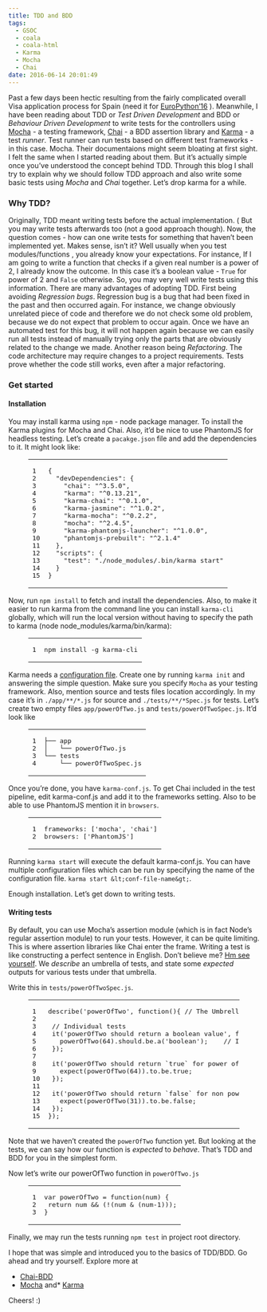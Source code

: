```yaml
---
title: TDD and BDD
tags:
  - GSOC
  - coala
  - coala-html
  - Karma
  - Mocha
  - Chai
date: 2016-06-14 20:01:49
---
```


Past a few days been hectic resulting from the fairly complicated overall Visa application process for Spain (need it for [EuroPython’16](http://gtushar.co/blog/2016/05/22/europython/) ). Meanwhile, I have been reading about TDD or _Test Driven Development_ and BDD or _Behaviour Driven Development_ to write tests for the controllers using [Mocha](https://mochajs.org/) - a testing framework, [Chai](http://chaijs.com/) - a BDD assertion library and [Karma](https://github.com/karma-runner/karma) - a test _runner_. Test runner can run tests based on different test frameworks - in this case. Mocha. Their documentaions might seem bloating at first sight. I felt the same when I started reading about them. But it’s actually simple once you’ve understood the concept behind TDD. Through this blog I shall try to explain why we should follow TDD approach and also write some basic tests using _Mocha_ and _Chai_ together. Let’s drop karma for a while.

### [](#Why-TDD "Why TDD?")Why TDD?

Originally, TDD meant writing tests before the actual implementation. ( But you may write tests afterwards too (not a good approach though). Now, the question comes - how can one write tests for something that haven’t been implemented yet. Makes sense, isn’t it? Well usually when you test modules/functions , you already know your expectations. For instance, If I am going to write a function that checks if a given real number is a power of 2, I already know the outcome. In this case it’s a boolean value - `True` for power of 2 and `False` otherwise. So, you may very well write tests using this information.
There are many advantages of adopting TDD. First being avoiding _Regression bugs_. Regression bug is a bug that had been fixed in the past and then occurred again. For instance, we change obviously unrelated piece of code and therefore we do not check some old problem, because we do not expect that problem to occur again. Once we have an automated test for this bug, it will not happen again because we can easily run all tests instead of manually trying only the parts that are obviously related to the change we made.
Another reason being _Refactoring_. The code architecture may require changes to a project requirements. Tests prove whether the code still works, even after a major refactoring.

### [](#Get-started "Get started")Get started

#### [](#Installation "Installation")Installation

You may install karma using `npm` - node package manager. To install the Karma plugins for Mocha and Chai. Also, it’d be nice to use PhantomJS for headless testing. Let’s create a `pacakge.json` file and add the dependencies to it. It might look like:
<figure class="highlight js"><table><tr><td class="gutter"><pre><span class="line">1</span>
<span class="line">2</span>
<span class="line">3</span>
<span class="line">4</span>
<span class="line">5</span>
<span class="line">6</span>
<span class="line">7</span>
<span class="line">8</span>
<span class="line">9</span>
<span class="line">10</span>
<span class="line">11</span>
<span class="line">12</span>
<span class="line">13</span>
<span class="line">14</span>
<span class="line">15</span>
</pre></td><td class="code"><pre><span class="line">&#123;</span>
<span class="line">  <span class="string">"devDependencies"</span>: &#123;</span>
<span class="line">    <span class="string">"chai"</span>: <span class="string">"^3.5.0"</span>,</span>
<span class="line">    <span class="string">"karma"</span>: <span class="string">"^0.13.21"</span>,</span>
<span class="line">    <span class="string">"karma-chai"</span>: <span class="string">"^0.1.0"</span>,</span>
<span class="line">    <span class="string">"karma-jasmine"</span>: <span class="string">"^1.0.2"</span>,</span>
<span class="line">    <span class="string">"karma-mocha"</span>: <span class="string">"^0.2.2"</span>,</span>
<span class="line">    <span class="string">"mocha"</span>: <span class="string">"^2.4.5"</span>,</span>
<span class="line">    <span class="string">"karma-phantomjs-launcher"</span>: <span class="string">"^1.0.0"</span>,</span>
<span class="line">    <span class="string">"phantomjs-prebuilt"</span>: <span class="string">"^2.1.4"</span></span>
<span class="line">  &#125;,</span>
<span class="line">  <span class="string">"scripts"</span>: &#123;</span>
<span class="line">    <span class="string">"test"</span>: <span class="string">"./node_modules/.bin/karma start"</span></span>
<span class="line">  &#125;</span>
<span class="line">&#125;</span>
</pre></td></tr></table></figure>

Now, run `npm install` to fetch and install the dependencies.
Also, to make it easier to run karma from the command line you can install `karma-cli` globally, which will run the local version without having to specify the path to karma (node node_modules/karma/bin/karma):
<figure class="highlight sh"><table><tr><td class="gutter"><pre><span class="line">1</span>
</pre></td><td class="code"><pre><span class="line">npm install -g karma-cli</span>
</pre></td></tr></table></figure>

Karma needs a [configuration file](https://karma-runner.github.io/0.13/config/configuration-file.html). Create one by running `karma init` and answering the simple question. Make sure you specify `Mocha` as your testing framework. Also, mention source and tests files location accordingly. In my case it’s in `./app/**/*.js` for source and `./tests/**/*Spec.js` for tests.
Let’s create two empty files `app/powerOfTwo.js` and `tests/powerOfTwoSpec.js`. It’d look like

<figure class="highlight css"><table><tr><td class="gutter"><pre><span class="line">1</span>
<span class="line">2</span>
<span class="line">3</span>
<span class="line">4</span>
</pre></td><td class="code"><pre><span class="line">├── <span class="selector-tag">app</span></span>
<span class="line">│   └── <span class="selector-tag">powerOfTwo</span><span class="selector-class">.js</span></span>
<span class="line">└── <span class="selector-tag">tests</span></span>
<span class="line">    └── <span class="selector-tag">powerOfTwoSpec</span><span class="selector-class">.js</span></span>
</pre></td></tr></table></figure>

Once you’re done, you have `karma-conf.js`. To get Chai included in the test pipeline, edit karma-conf.js and add it to the frameworks setting. Also to be able to use PhantomJS mention it in `browsers`.
<figure class="highlight js"><table><tr><td class="gutter"><pre><span class="line">1</span>
<span class="line">2</span>
</pre></td><td class="code"><pre><span class="line">frameworks: [<span class="string">'mocha'</span>, <span class="string">'chai'</span>]</span>
<span class="line">browsers: [<span class="string">'PhantomJS'</span>]</span>
</pre></td></tr></table></figure>

Running `karma start` will execute the default karma-conf.js. You can have multiple configuration files which can be run by specifying the name of the configuration file. `karma start &lt;conf-file-name&gt;`.

Enough installation. Let’s get down to writing tests.

#### [](#Writing-tests "Writing tests")Writing tests

By default, you can use Mocha’s assertion module (which is in fact Node’s regular assertion module) to run your tests. However, it can be quite limiting. This is where assertion libraries like Chai enter the frame. Writing a test is like constructing a perfect sentence in English. Don’t believe me? [Hm see yourself](http://chaijs.com/guide/styles/). We _describe_ an umbrella of tests, and state some _expected_ outputs for various tests under that umbrella.

Write this in `tests/powerOfTwoSpec.js`.

<figure class="highlight js"><table><tr><td class="gutter"><pre><span class="line">1</span>
<span class="line">2</span>
<span class="line">3</span>
<span class="line">4</span>
<span class="line">5</span>
<span class="line">6</span>
<span class="line">7</span>
<span class="line">8</span>
<span class="line">9</span>
<span class="line">10</span>
<span class="line">11</span>
<span class="line">12</span>
<span class="line">13</span>
<span class="line">14</span>
<span class="line">15</span>
</pre></td><td class="code"><pre><span class="line">describe(<span class="string">'powerOfTwo'</span>, <span class="function"><span class="keyword">function</span>(<span class="params"></span>)</span>&#123; <span class="comment">// The Umbrella test. You can create as many depending on your code architecture</span></span>
<span class="line"></span>
<span class="line">	<span class="comment">// Individual tests</span></span>
<span class="line">	it(<span class="string">'powerOfTwo should return a boolean value'</span>, <span class="function"><span class="keyword">function</span>(<span class="params"></span>) </span>&#123;</span>
<span class="line">	  powerOfTwo(<span class="number">64</span>).should.be.a(<span class="string">'boolean'</span>);	<span class="comment">// I wish Visa process was as simple as this!!</span></span>
<span class="line">	&#125;);</span>
<span class="line"></span>
<span class="line">	it(<span class="string">'powerOfTwo should return `true` for power of 2'</span>, <span class="function"><span class="keyword">function</span>(<span class="params"></span>)</span>&#123;</span>
<span class="line">	  expect(powerOfTwo(<span class="number">64</span>)).to.be.true;</span>
<span class="line">	&#125;);</span>
<span class="line"></span>
<span class="line">	it(<span class="string">'powerOfTwo should return `false` for non power of 2'</span>, <span class="function"><span class="keyword">function</span>(<span class="params"></span>)</span>&#123;</span>
<span class="line">	  expect(powerOfTwo(<span class="number">31</span>)).to.be.false;</span>
<span class="line">	&#125;);</span>
<span class="line">&#125;);</span>
</pre></td></tr></table></figure>

Note that we haven’t created the `powerOfTwo` function yet. But looking at the tests, we can say how our function is _expected_ to _behave_. That’s TDD and BDD for you in the simplest form.

Now let’s write our powerOfTwo function in `powerOfTwo.js`

<figure class="highlight js"><table><tr><td class="gutter"><pre><span class="line">1</span>
<span class="line">2</span>
<span class="line">3</span>
</pre></td><td class="code"><pre><span class="line"><span class="keyword">var</span> powerOfTwo = <span class="function"><span class="keyword">function</span>(<span class="params">num</span>) </span>&#123;</span>
<span class="line">	<span class="keyword">return</span> num &amp;&amp; (!(num &amp; (num<span class="number">-1</span>)));</span>
<span class="line">&#125;</span>
</pre></td></tr></table></figure>

Finally, we may run the tests running `npm test` in project root directory.

I hope that was simple and introduced you to the basics of TDD/BDD. Go ahead and try yourself.
Explore more at 

*   [Chai-BDD](http://chaijs.com/api/bdd/)
*   [Mocha](https://mochajs.org/) and*   [Karma](https://karma-runner.github.io/0.13/index.html)

Cheers! :)